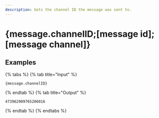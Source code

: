 ```yaml
---
description: Gets the channel ID the message was sent to.
---
```

# {message.channelID;[message id];[message channel]}
## Examples
{% tabs %}
{% tab title="Input" %}
```text
{message.channelID}
```
{% endtab %}
{% tab title="Output" %}
```text
473962909765206016
```
{% endtab %}
{% endtabs %}
